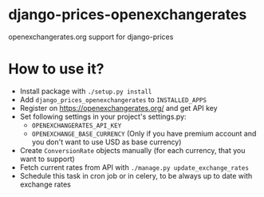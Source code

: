 # django-prices-openexchangerates
openexchangerates.org support for django-prices

How to use it?
==============
- Install package with `./setup.py install`
- Add `django_prices_openexchangerates` to `INSTALLED_APPS`
- Register on https://openexchangerates.org/ and get API key
- Set following settings in your project's settings.py:
    - `OPENEXCHANGERATES_API_KEY`
    - `OPENEXCHANGE_BASE_CURRENCY` (Only if you have premium account and you don't want to use USD as base currency)
- Create `ConversionRate` objects manually (for each currency, that you want to support)
- Fetch current rates from API with `./manage.py update_exchange_rates`
- Schedule this task in cron job or in celery, to be always up to date with exchange rates
